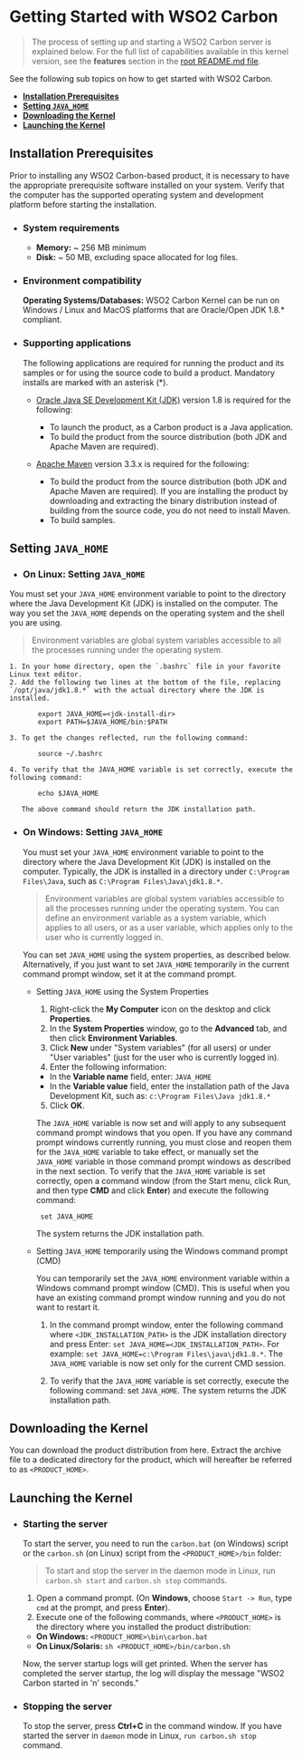 # Getting Started with WSO2 Carbon
> The process of setting up and starting a WSO2 Carbon server is explained below. For the full list of capabilities available in this kernel version, see the **features** section in the [root README.md file](../README.md#key-features-and-tools). 

See the following sub topics on how to get started with WSO2 Carbon. 

* **[Installation Prerequisites](#installation-prerequisites)**
* **[Setting `JAVA_HOME`](#setting-java_home)**
* **[Downloading the Kernel](#downloading-the-kernel)**
* **[Launching the Kernel](#launching-the-kernel)**

## Installation Prerequisites
Prior to installing any WSO2 Carbon-based product, it is necessary to have the appropriate prerequisite software installed on your system. Verify that the computer has the supported operating system and development platform before starting the installation.

 * ### System requirements
   * **Memory:** ~ 256 MB minimum   
   * **Disk:** ~ 50 MB, excluding space allocated for log files.
  
 * ### Environment compatibility

   **Operating Systems/Databases:** WSO2 Carbon Kernel can be run on Windows / Linux and MacOS platforms that are Oracle/Open JDK 1.8.* compliant.      

 * ### Supporting applications

   The following applications are required for running the product and its samples or for using the source code to build a product. Mandatory installs are marked with an asterisk (*).

   * [Oracle Java SE Development Kit (JDK)](http://www.oracle.com/technetwork/java/javase/downloads/index.html) version 1.8 is required for the following: 
     * To launch the product, as a Carbon product is a Java application.
     * To build the product from the source distribution (both JDK and Apache Maven are required).
  
   * [Apache Maven](http://maven.apache.org/) version 3.3.x is required for the following:
     * To build the product from the source distribution (both JDK and Apache Maven are required). If you are installing the product by  downloading and extracting the binary distribution instead of building from the source code, you do not need to install Maven.
     * To build samples.

## Setting `JAVA_HOME`

 * ### On Linux: Setting `JAVA_HOME`

  You must set your `JAVA_HOME` environment variable to point to the directory where the Java Development Kit (JDK) is installed on the computer. The way you set the `JAVA_HOME` depends on the operating system and the shell you are using.

  > Environment variables are global system variables accessible to all the processes running under the operating system.

    1. In your home directory, open the `.bashrc` file in your favorite Linux text editor.
    2. Add the following two lines at the bottom of the file, replacing `/opt/java/jdk1.8.*` with the actual directory where the JDK is installed.

           export JAVA_HOME=<jdk-install-dir>
           export PATH=$JAVA_HOME/bin:$PATH

    3. To get the changes reflected, run the following command:

           source ~/.bashrc

    4. To verify that the JAVA_HOME variable is set correctly, execute the following command:

           echo $JAVA_HOME

       The above command should return the JDK installation path.

 * ### On Windows: Setting `JAVA_HOME`

    You must set your `JAVA_HOME` environment variable to point to the directory where the Java Development Kit (JDK) is installed on the computer. Typically, the JDK is installed in a directory under `C:\Program Files\Java`, such as `C:\Program Files\Java\jdk1.8.*`.

    > Environment variables are global system variables accessible to all the processes running under the operating system. You can define an environment variable as a system variable, which applies to all users, or as a user variable, which applies only to the user who is currently logged in.

    You can set `JAVA_HOME` using the system properties, as described below. Alternatively, if you just want to set `JAVA_HOME` temporarily in the current command prompt window, set it at the command prompt. 

   * Setting `JAVA_HOME` using the System Properties

     1. Right-click the **My Computer** icon on the desktop and click **Properties**.
     2. In the **System Properties** window, go to the **Advanced** tab, and then click **Environment Variables**.
     3. Click **New** under "System variables" (for all users) or under "User variables" (just for the user who is currently logged in).
     4. Enter the following information:
       * In the **Variable name** field, enter: `JAVA_HOME`
       * In the **Variable value** field, enter the installation path of the Java Development Kit, such as: `c:\Program Files\Java jdk1.8.*`
     5. Click **OK**.
 
     The `JAVA_HOME` variable is now set and will apply to any subsequent command prompt windows that you open. If you have any command prompt windows currently running, you must close and reopen them for the `JAVA_HOME` variable to take effect, or manually set the `JAVA_HOME` variable in those command prompt windows as described in the next section. To verify that the `JAVA_HOME` variable is set correctly, open a command window (from the Start menu, click Run, and then type **CMD** and click **Enter**) and execute the following command:

          set JAVA_HOME

      The system returns the JDK installation path.
 
    * Setting `JAVA_HOME` temporarily using the Windows command prompt (CMD)

      You can temporarily set the `JAVA_HOME` environment variable within a Windows command prompt window (CMD). This is useful when you have an existing command prompt window running and you do not want to restart it.
 
      1. In the command prompt window, enter the following command where `<JDK_INSTALLATION_PATH>` is the JDK installation directory and press Enter: `set JAVA_HOME=<JDK_INSTALLATION_PATH>`.
      For example: `set JAVA_HOME=c:\Program Files\java\jdk1.8.*`.
       The `JAVA_HOME` variable is now set only for the current CMD session.

      2. To verify that the `JAVA_HOME` variable is set correctly, execute the following command:
 set `JAVA_HOME`.
       The system returns the JDK installation path.

## Downloading the Kernel
You can download the product distribution from here.
Extract the archive file to a dedicated directory for the product, which will hereafter be referred to as `<PRODUCT_HOME>`.

## Launching the Kernel

  * ### Starting the server
    To start the server, you need to run the `carbon.bat` (on Windows) script or the `carbon.sh` (on Linux) script from the `<PRODUCT_HOME>/bin` folder:

    > To start and stop the server in the daemon mode in Linux, run `carbon.sh start` and `carbon.sh stop` commands.

    1. Open a command prompt.
    (On **Windows**, choose `Start -> Run`, type `cmd` at the prompt, and press **Enter**).
    2. Execute one of the following commands, where `<PRODUCT_HOME>` is the directory where you installed the product distribution:
      * **On Windows:**	`<PRODUCT_HOME>\bin\carbon.bat`
      * **On Linux/Solaris:** `sh <PRODUCT_HOME>/bin/carbon.sh`

    Now, the server startup logs will get printed. When the server has completed the server startup, the log will display the message "WSO2 Carbon started in 'n' seconds."

  * ### Stopping the server
    To stop the server, press **Ctrl+C** in the command window. If you have started the server in `daemon` mode in Linux, `run carbon.sh stop` command.
